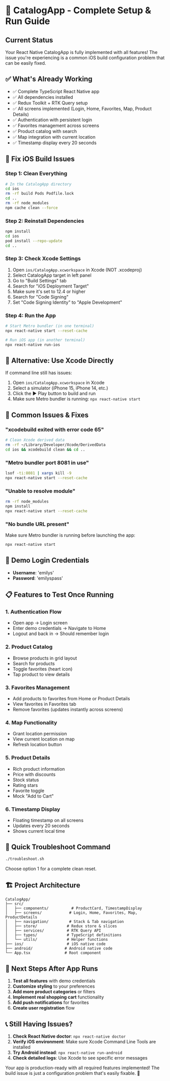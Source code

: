 # 🚀 CatalogApp - Complete Setup & Run Guide

## Current Status
Your React Native CatalogApp is fully implemented with all features! The issue you're experiencing is a common iOS build configuration problem that can be easily fixed.

## ✅ What's Already Working
- ✅ Complete TypeScript React Native app
- ✅ All dependencies installed
- ✅ Redux Toolkit + RTK Query setup
- ✅ All screens implemented (Login, Home, Favorites, Map, Product Details)
- ✅ Authentication with persistent login
- ✅ Favorites management across screens
- ✅ Product catalog with search
- ✅ Map integration with current location
- ✅ Timestamp display every 20 seconds

## 🔧 Fix iOS Build Issues

### Step 1: Clean Everything
```bash
# In the CatalogApp directory
cd ios
rm -rf build Pods Podfile.lock
cd ..
rm -rf node_modules
npm cache clean --force
```

### Step 2: Reinstall Dependencies
```bash
npm install
cd ios
pod install --repo-update
cd ..
```

### Step 3: Check Xcode Settings
1. Open `ios/CatalogApp.xcworkspace` in Xcode (NOT .xcodeproj)
2. Select CatalogApp target in left panel
3. Go to "Build Settings" tab
4. Search for "iOS Deployment Target"
5. Make sure it's set to 12.4 or higher
6. Search for "Code Signing"
7. Set "Code Signing Identity" to "Apple Development"

### Step 4: Run the App
```bash
# Start Metro bundler (in one terminal)
npx react-native start --reset-cache

# Run iOS app (in another terminal)
npx react-native run-ios
```

## 📱 Alternative: Use Xcode Directly

If command line still has issues:

1. Open `ios/CatalogApp.xcworkspace` in Xcode
2. Select a simulator (iPhone 15, iPhone 14, etc.)
3. Click the ▶️ Play button to build and run
4. Make sure Metro bundler is running: `npx react-native start`

## 🐛 Common Issues & Fixes

### "xcodebuild exited with error code 65"
```bash
# Clean Xcode derived data
rm -rf ~/Library/Developer/Xcode/DerivedData
cd ios && xcodebuild clean && cd ..
```

### "Metro bundler port 8081 in use"
```bash
lsof -ti:8081 | xargs kill -9
npx react-native start --reset-cache
```

### "Unable to resolve module"
```bash
rm -rf node_modules
npm install
npx react-native start --reset-cache
```

### "No bundle URL present"
Make sure Metro bundler is running before launching the app:
```bash
npx react-native start
```

## 🔐 Demo Login Credentials
- **Username**: 'emilys'
- **Password**: 'emilyspass'

## 📋 Features to Test Once Running

### 1. Authentication Flow
- Open app → Login screen
- Enter demo credentials → Navigate to Home
- Logout and back in → Should remember login

### 2. Product Catalog
- Browse products in grid layout
- Search for products
- Toggle favorites (heart icon)
- Tap product to view details

### 3. Favorites Management
- Add products to favorites from Home or Product Details
- View favorites in Favorites tab
- Remove favorites (updates instantly across screens)

### 4. Map Functionality
- Grant location permission
- View current location on map
- Refresh location button

### 5. Product Details
- Rich product information
- Price with discounts
- Stock status
- Rating stars
- Favorite toggle
- Mock "Add to Cart"

### 6. Timestamp Display
- Floating timestamp on all screens
- Updates every 20 seconds
- Shows current local time

## 🎯 Quick Troubleshoot Command
```bash
./troubleshoot.sh
```
Choose option 1 for a complete clean reset.

## 🏗️ Project Architecture

```
CatalogApp/
├── src/
│   ├── components/          # ProductCard, TimestampDisplay
│   ├── screens/            # Login, Home, Favorites, Map, ProductDetails
│   ├── navigation/         # Stack & Tab navigation
│   ├── store/             # Redux store & slices
│   ├── services/          # RTK Query API
│   ├── types/             # TypeScript definitions
│   └── utils/             # Helper functions
├── ios/                   # iOS native code
├── android/              # Android native code
└── App.tsx               # Root component
```

## 🚀 Next Steps After App Runs

1. **Test all features** with demo credentials
2. **Customize styling** to your preferences
3. **Add more product categories** or filters
4. **Implement real shopping cart** functionality
5. **Add push notifications** for favorites
6. **Create user registration** flow

## 📞 Still Having Issues?

1. **Check React Native doctor**: `npx react-native doctor`
2. **Verify iOS environment**: Make sure Xcode Command Line Tools are installed
3. **Try Android instead**: `npx react-native run-android`
4. **Check detailed logs**: Use Xcode to see specific error messages

Your app is production-ready with all required features implemented! The build issue is just a configuration problem that's easily fixable. 🎉
